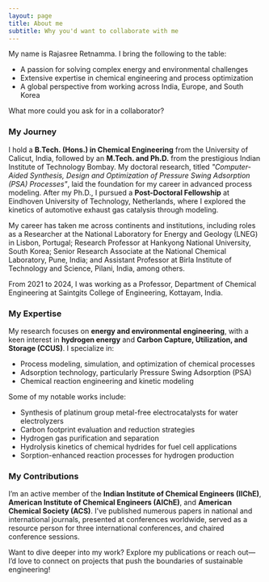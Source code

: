 ```yaml
---
layout: page
title: About me
subtitle: Why you'd want to collaborate with me
---
```


My name is Rajasree Retnamma. I bring the following to the table:

- A passion for solving complex energy and environmental challenges
- Extensive expertise in chemical engineering and process optimization
- A global perspective from working across India, Europe, and South Korea

What more could you ask for in a collaborator?

### My Journey

I hold a **B.Tech. (Hons.) in Chemical Engineering** from the University of Calicut, India, followed by an **M.Tech. and Ph.D.** from the prestigious Indian Institute of Technology Bombay. My doctoral research, titled *"Computer-Aided Synthesis, Design and Optimization of Pressure Swing Adsorption (PSA) Processes"*, laid the foundation for my career in advanced process modeling. After my Ph.D., I pursued a **Post-Doctoral Fellowship** at Eindhoven University of Technology, Netherlands, where I explored the kinetics of automotive exhaust gas catalysis through modeling.

My career has taken me across continents and institutions, including roles as a Researcher at the National Laboratory for Energy and Geology (LNEG) in Lisbon, Portugal; Research Professor at Hankyong National University, South Korea; Senior Research Associate at the National Chemical Laboratory, Pune, India; and Assistant Professor at Birla Institute of Technology and Science, Pilani, India, among others. 

From 2021 to 2024, I was working as a Professor, Department of Chemical Engineering at Saintgits College of Engineering, Kottayam, India.

### My Expertise

My research focuses on **energy and environmental engineering**, with a keen interest in **hydrogen energy** and **Carbon Capture, Utilization, and Storage (CCUS)**. I specialize in:
- Process modeling, simulation, and optimization of chemical processes
- Adsorption technology, particularly Pressure Swing Adsorption (PSA)
- Chemical reaction engineering and kinetic modeling

Some of my notable works include:
- Synthesis of platinum group metal-free electrocatalysts for water electrolyzers
- Carbon footprint evaluation and reduction strategies
- Hydrogen gas purification and separation
- Hydrolysis kinetics of chemical hydrides for fuel cell applications
- Sorption-enhanced reaction processes for hydrogen production

### My Contributions

I’m an active member of the **Indian Institute of Chemical Engineers (IIChE)**, **American Institute of Chemical Engineers (AIChE)**, and **American Chemical Society (ACS)**. I’ve published numerous papers in national and international journals, presented at conferences worldwide, served as a resource person for three international conferences, and chaired conference sessions.

Want to dive deeper into my work? Explore my publications or reach out—I’d love to connect on projects that push the boundaries of sustainable engineering!
